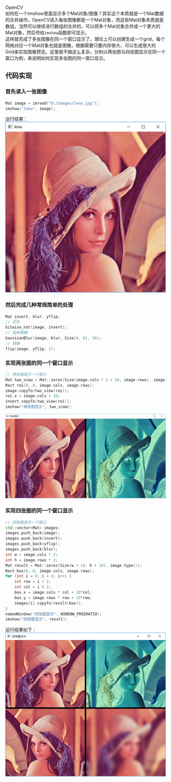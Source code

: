OpenCV<br />如何在一个imshow里面显示多个Mat对象/图像？其实这个本质就是一个Mat数据的合并操作。OpenCV读入每张图像都是一个Mat对象，而这些Mat对象本质就是数组，当然可以继续进行数组的合并的，可以把多个Mat对象合并成一个更大的Mat对象，然后传给`imshow`函数即可显示。<br />这样就完成了多张图像在同一个窗口显示了。理论上可以创建生成一个grid，每个网络对应一个Mat对象也就是图像，根据需要只要内存够大，可以生成很大的 Grid来实现图像预览。这里就不搞这么复杂，分别以两张图与四张图显示在同一个窗口为例，来说明如何实现多张图的同一窗口显示。
<a name="RvHjf"></a>
## 代码实现
<a name="eHtRz"></a>
### 首先读入一张图像
```cpp
Mat image = imread("D:/images/lena.jpg");
imshow("lena", image);
```
运行结果：<br />![2021-08-29-09-23-01-559317.png](./img/1630200325251-05fd9a88-e964-4a72-8e92-62f1bfc3de5a.png)
<a name="zxWuL"></a>
### 然后完成几种常规简单的处理
```cpp
Mat invert, blur, yflip;
// 反色
bitwise_not(image, invert);
// 高斯模糊
GaussianBlur(image, blur, Size(0, 0), 10);
// 镜像
flip(image, yflip, 1);
```
<a name="epZAX"></a>
### 实现两张图的同一个窗口显示
```cpp
// 两张图显示一个窗口
Mat two_view = Mat::zeros(Size(image.cols * 2 + 10, image.rows), image.type());
Rect roi(0, 0, image.cols, image.rows);
image.copyTo(two_view(roi));
roi.x = image.cols + 10;
invert.copyTo(two_view(roi));
imshow("两张图显示", two_view);
```
![2021-08-29-09-23-01-852314.png](./img/1630200325334-0342df9b-061b-43c1-ae2a-b389a47b2abf.png)
<a name="PL8bm"></a>
### 实现四张图的同一个窗口显示
```cpp
// 四张图显示一个窗口
std::vector<Mat> images;
images.push_back(image);
images.push_back(invert);
images.push_back(yflip);
images.push_back(blur);
int w = image.cols * 2;
int h = image.rows * 2;
Mat result = Mat::zeros(Size(w + 10, h + 10), image.type());
Rect box(0, 0, image.cols, image.rows);
for (int i = 0; i < 4; i++) {
    int row = i / 2;
    int col = i % 2;
    box.x = image.cols * col + 10*col;
    box.y = image.rows * row + 10*row;
    images[i].copyTo(result(box));
}
namedWindow("四张图显示", WINDOW_FREERATIO);
imshow("四张图显示", result);
```
运行结果如下：<br />![2021-08-29-09-23-02-200313.png](./img/1630200325367-aeed1723-c3f9-4d41-b372-96c8682b8538.png)
